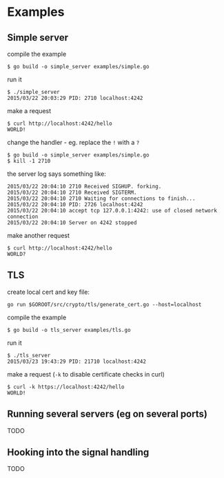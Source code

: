 # Examples

## Simple server

compile the example

    $ go build -o simple_server examples/simple.go

run it

    $ ./simple_server
    2015/03/22 20:03:29 PID: 2710 localhost:4242

make a request

    $ curl http://localhost:4242/hello
    WORLD!

change the handler - eg. replace the `!` with a `?`

    $ go build -o simple_server examples/simple.go
    $ kill -1 2710

the server log says something like:

    2015/03/22 20:04:10 2710 Received SIGHUP. forking.
    2015/03/22 20:04:10 2710 Received SIGTERM.
    2015/03/22 20:04:10 2710 Waiting for connections to finish...
    2015/03/22 20:04:10 PID: 2726 localhost:4242
    2015/03/22 20:04:10 accept tcp 127.0.0.1:4242: use of closed network connection
    2015/03/22 20:04:10 Server on 4242 stopped

make another request

    $ curl http://localhost:4242/hello
    WORLD?


## TLS

create local cert and key file:

    go run $GOROOT/src/crypto/tls/generate_cert.go --host=localhost

compile the example

    $ go build -o tls_server examples/tls.go

run it

    $ ./tls_server
    2015/03/23 19:43:29 PID: 21710 localhost:4242

make a request (`-k` to disable certificate checks in curl)

    $ curl -k https://localhost:4242/hello
    WORLD!


## Running several servers (eg on several ports)

TODO

## Hooking into the signal handling

TODO
